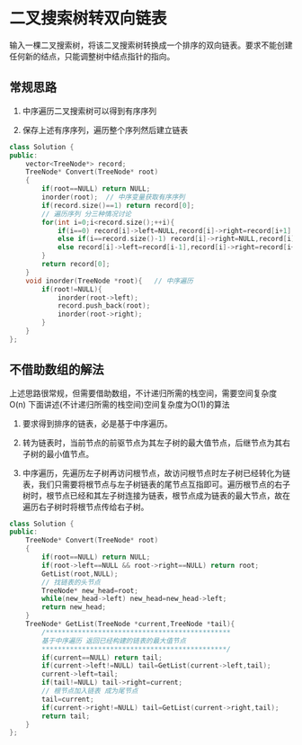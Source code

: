 # 二叉搜索树转双向链表

输入一棵二叉搜索树，将该二叉搜索树转换成一个排序的双向链表。要求不能创建任何新的结点，只能调整树中结点指针的指向。

## 常规思路

1. 中序遍历二叉搜索树可以得到有序序列

2. 保存上述有序序列，遍历整个序列然后建立链表

```cpp
class Solution {
public:
    vector<TreeNode*> record;
    TreeNode* Convert(TreeNode* root)
    {
        if(root==NULL) return NULL;
        inorder(root);  // 中序变量获取有序序列
        if(record.size()==1) return record[0];
        // 遍历序列 分三种情况讨论
        for(int i=0;i<record.size();++i){
            if(i==0) record[i]->left=NULL,record[i]->right=record[i+1];
            else if(i==record.size()-1) record[i]->right=NULL,record[i]->left=record[i-1];
            else record[i]->left=record[i-1],record[i]->right=record[i+1];
        }
        return record[0];
    }
    void inorder(TreeNode *root){   // 中序遍历
        if(root!=NULL){
            inorder(root->left);
            record.push_back(root);
            inorder(root->right);
        }
    }
};
```

## 不借助数组的解法

上述思路很常规，但需要借助数组，不计递归所需的栈空间，需要空间复杂度O(n)
下面讲述(不计递归所需的栈空间)空间复杂度为O(1)的算法

1. 要求得到排序的链表，必是基于中序遍历。

2. 转为链表时，当前节点的前驱节点为其左子树的最大值节点，后继节点为其右子树的最小值节点。

3. 中序遍历，先遍历左子树再访问根节点，故访问根节点时左子树已经转化为链表，我们只需要将根节点与左子树链表的尾节点互指即可。遍历根节点的右子树时，根节点已经和其左子树连接为链表，根节点成为链表的最大节点，故在遍历右子树时将根节点传给右子树。

```cpp
class Solution {
public:
    TreeNode* Convert(TreeNode* root)
    {
        if(root==NULL) return NULL;
        if(root->left==NULL && root->right==NULL) return root;
        GetList(root,NULL);
        // 找链表的头节点
        TreeNode* new_head=root;
        while(new_head->left) new_head=new_head->left;
        return new_head;
    }
    TreeNode* GetList(TreeNode *current,TreeNode *tail){
        /**********************************************
        基于中序遍历 返回已经构建的链表的最大值节点
        **********************************************/
        if(current==NULL) return tail;
        if(current->left!=NULL) tail=GetList(current->left,tail);
        current->left=tail;
        if(tail!=NULL) tail->right=current;
        // 根节点加入链表 成为尾节点
        tail=current;
        if(current->right!=NULL) tail=GetList(current->right,tail);
        return tail;
    }
};
```

